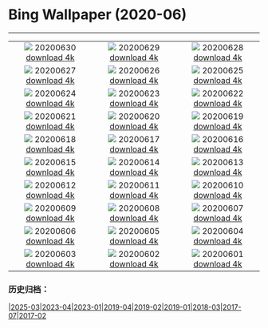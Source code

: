 # Bing Wallpaper (2020-06)
**************
| | | |
| :----: | :----: | :----: |
| ![](https://www.bing.com/th?id=OHR.JabiruStork_EN-US3292555889_1920x1080.jpg) 20200630 [download 4k](https://www.bing.com/th?id=OHR.JabiruStork_EN-US3292555889_UHD.jpg) | ![](https://www.bing.com/th?id=OHR.ArganGoats_EN-US6644922648_1920x1080.jpg) 20200629 [download 4k](https://www.bing.com/th?id=OHR.ArganGoats_EN-US6644922648_UHD.jpg) | ![](https://www.bing.com/th?id=OHR.PrideEmpire_EN-US6567530966_1920x1080.jpg) 20200628 [download 4k](https://www.bing.com/th?id=OHR.PrideEmpire_EN-US6567530966_UHD.jpg) |
| ![](https://www.bing.com/th?id=OHR.MtBaldoSantuario_EN-US6460114986_1920x1080.jpg) 20200627 [download 4k](https://www.bing.com/th?id=OHR.MtBaldoSantuario_EN-US6460114986_UHD.jpg) | ![](https://www.bing.com/th?id=OHR.AdansoniaGrandidieri_EN-US6269745972_1920x1080.jpg) 20200626 [download 4k](https://www.bing.com/th?id=OHR.AdansoniaGrandidieri_EN-US6269745972_UHD.jpg) | ![](https://www.bing.com/th?id=OHR.GorchFock_EN-US6157323134_1920x1080.jpg) 20200625 [download 4k](https://www.bing.com/th?id=OHR.GorchFock_EN-US6157323134_UHD.jpg) |
| ![](https://www.bing.com/th?id=OHR.MidsummerEve_EN-US0497687586_1920x1080.jpg) 20200624 [download 4k](https://www.bing.com/th?id=OHR.MidsummerEve_EN-US0497687586_UHD.jpg) | ![](https://www.bing.com/th?id=OHR.BullPoint_EN-US5814716721_1920x1080.jpg) 20200623 [download 4k](https://www.bing.com/th?id=OHR.BullPoint_EN-US5814716721_UHD.jpg) | ![](https://www.bing.com/th?id=OHR.SouthernSunbird_EN-US5701754937_1920x1080.jpg) 20200622 [download 4k](https://www.bing.com/th?id=OHR.SouthernSunbird_EN-US5701754937_UHD.jpg) |
| ![](https://www.bing.com/th?id=OHR.HierapolisTurkey_EN-US8458061534_1920x1080.jpg) 20200621 [download 4k](https://www.bing.com/th?id=OHR.HierapolisTurkey_EN-US8458061534_UHD.jpg) | ![](https://www.bing.com/th?id=OHR.BeyondWalls_EN-US5534533148_1920x1080.jpg) 20200620 [download 4k](https://www.bing.com/th?id=OHR.BeyondWalls_EN-US5534533148_UHD.jpg) | ![](https://www.bing.com/th?id=OHR.Juneteenth_EN-US7526227147_1920x1080.jpg) 20200619 [download 4k](https://www.bing.com/th?id=OHR.Juneteenth_EN-US7526227147_UHD.jpg) |
| ![](https://www.bing.com/th?id=OHR.BojoRiver_EN-US3215754715_1920x1080.jpg) 20200618 [download 4k](https://www.bing.com/th?id=OHR.BojoRiver_EN-US3215754715_UHD.jpg) | ![](https://www.bing.com/th?id=OHR.Havasupai_EN-US2235201551_1920x1080.jpg) 20200617 [download 4k](https://www.bing.com/th?id=OHR.Havasupai_EN-US2235201551_UHD.jpg) | ![](https://www.bing.com/th?id=OHR.StStephens_EN-US3615346032_1920x1080.jpg) 20200616 [download 4k](https://www.bing.com/th?id=OHR.StStephens_EN-US3615346032_UHD.jpg) |
| ![](https://www.bing.com/th?id=OHR.SurfSeason_EN-US9920705587_1920x1080.jpg) 20200615 [download 4k](https://www.bing.com/th?id=OHR.SurfSeason_EN-US9920705587_UHD.jpg) | ![](https://www.bing.com/th?id=OHR.FlagPlazaLiberty_EN-US1969942391_1920x1080.jpg) 20200614 [download 4k](https://www.bing.com/th?id=OHR.FlagPlazaLiberty_EN-US1969942391_UHD.jpg) | ![](https://www.bing.com/th?id=OHR.GrandsCausses_EN-US1892862937_1920x1080.jpg) 20200613 [download 4k](https://www.bing.com/th?id=OHR.GrandsCausses_EN-US1892862937_UHD.jpg) |
| ![](https://www.bing.com/th?id=OHR.SantaElena_EN-US1850505356_1920x1080.jpg) 20200612 [download 4k](https://www.bing.com/th?id=OHR.SantaElena_EN-US1850505356_UHD.jpg) | ![](https://www.bing.com/th?id=OHR.GriboyedovCanal_EN-US1698534243_1920x1080.jpg) 20200611 [download 4k](https://www.bing.com/th?id=OHR.GriboyedovCanal_EN-US1698534243_UHD.jpg) | ![](https://www.bing.com/th?id=OHR.WobblyBridge_EN-US1661773056_1920x1080.jpg) 20200610 [download 4k](https://www.bing.com/th?id=OHR.WobblyBridge_EN-US1661773056_UHD.jpg) |
| ![](https://www.bing.com/th?id=OHR.BaronLakes_EN-US1588332572_1920x1080.jpg) 20200609 [download 4k](https://www.bing.com/th?id=OHR.BaronLakes_EN-US1588332572_UHD.jpg) | ![](https://www.bing.com/th?id=OHR.LionSurfing_EN-US1478093197_1920x1080.jpg) 20200608 [download 4k](https://www.bing.com/th?id=OHR.LionSurfing_EN-US1478093197_UHD.jpg) | ![](https://www.bing.com/th?id=OHR.LaPertusa_EN-US1363532007_1920x1080.jpg) 20200607 [download 4k](https://www.bing.com/th?id=OHR.LaPertusa_EN-US1363532007_UHD.jpg) |
| ![](https://www.bing.com/th?id=OHR.WaltersWiggles_EN-US1214099965_1920x1080.jpg) 20200606 [download 4k](https://www.bing.com/th?id=OHR.WaltersWiggles_EN-US1214099965_UHD.jpg) | ![](https://www.bing.com/th?id=OHR.SynchronousFireflies_EN-US0423452738_1920x1080.jpg) 20200605 [download 4k](https://www.bing.com/th?id=OHR.SynchronousFireflies_EN-US0423452738_UHD.jpg) | ![](https://www.bing.com/th?id=OHR.PontFawr_EN-US2807758957_1920x1080.jpg) 20200604 [download 4k](https://www.bing.com/th?id=OHR.PontFawr_EN-US2807758957_UHD.jpg) |
| ![](https://www.bing.com/th?id=OHR.WhiteRimTrail_EN-US2749200524_1920x1080.jpg) 20200603 [download 4k](https://www.bing.com/th?id=OHR.WhiteRimTrail_EN-US2749200524_UHD.jpg) | ![](https://www.bing.com/th?id=OHR.JasperSunwaptaVideo_EN-US2681411311_1920x1080.jpg) 20200602 [download 4k](https://www.bing.com/th?id=OHR.JasperSunwaptaVideo_EN-US2681411311_UHD.jpg) | ![](https://www.bing.com/th?id=OHR.GreatReefDay_EN-US2641694661_1920x1080.jpg) 20200601 [download 4k](https://www.bing.com/th?id=OHR.GreatReefDay_EN-US2641694661_UHD.jpg) |

### 历史归档：

|[2025-03](bing/2025-03/2025-03.md)|[2023-04](bing/2023-04/2023-04.md)|[2023-01](bing/2023-01/2023-01.md)|[2019-04](bing/2019-04/2019-04.md)|[2019-02](bing/2019-02/2019-02.md)|[2019-01](bing/2019-01/2019-01.md)|[2018-03](bing/2018-03/2018-03.md)|[2017-07](bing/2017-07/2017-07.md)|[2017-02](bing/2017-02/2017-02.md)